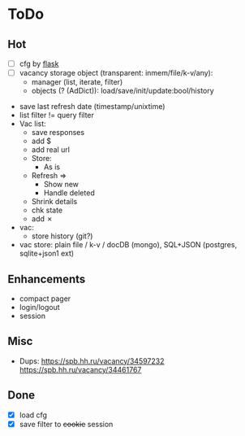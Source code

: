 # ToDo

## Hot

- [ ] cfg by [flask](https://flask.palletsprojects.com/en/1.1.x/tutorial/factory/)
- [ ] vacancy storage object (transparent: inmem/file/k-v/any):
  - manager (list, iterate, filter)
  - objects (? (AdDict)): load/save/init/update:bool/history
- save last refresh date (timestamp/unixtime)
- list filter != query filter
- Vac list:
  - save responses
  - add $
  - add real url
  - Store:
    - As is
  - Refresh =>
    - Show new
    - Handle deleted
  - Shrink details
  - chk state
  - add &cross;
- vac:
  - store history (git?)
- vac store: plain file / k-v / docDB (mongo), SQL+JSON (postgres, sqlite+json1 ext)

## Enhancements

- compact pager
- login/logout
- session

## Misc

- Dups: https://spb.hh.ru/vacancy/34597232 https://spb.hh.ru/vacancy/34461767

## Done

+ [x] load cfg
+ [x] save filter to ~~cookie~~ session
